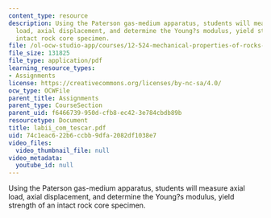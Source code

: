 ```yaml
---
content_type: resource
description: Using the Paterson gas-medium apparatus, students will measure axial
  load, axial displacement, and determine the Young?s modulus, yield strength of an
  intact rock core specimen.
file: /ol-ocw-studio-app/courses/12-524-mechanical-properties-of-rocks-fall-2005/74c1eac622b6ccbb9dfa2082df1038e7_labii_com_tescar.pdf
file_size: 131825
file_type: application/pdf
learning_resource_types:
- Assignments
license: https://creativecommons.org/licenses/by-nc-sa/4.0/
ocw_type: OCWFile
parent_title: Assignments
parent_type: CourseSection
parent_uid: f6466739-950d-cfb8-ec42-3e784cbdb89b
resourcetype: Document
title: labii_com_tescar.pdf
uid: 74c1eac6-22b6-ccbb-9dfa-2082df1038e7
video_files:
  video_thumbnail_file: null
video_metadata:
  youtube_id: null
---
```

Using the Paterson gas-medium apparatus, students will measure axial load, axial displacement, and determine the Young?s modulus, yield strength of an intact rock core specimen.